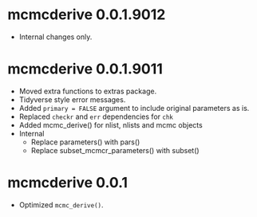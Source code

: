 # mcmcderive 0.0.1.9012

- Internal changes only.


# mcmcderive 0.0.1.9011

- Moved extra functions to extras package.
- Tidyverse style error messages.
- Added `primary = FALSE` argument to include original parameters as is.
- Replaced `checkr` and `err` dependencies for `chk`
- Added mcmc_derive() for nlist, nlists and mcmc objects
- Internal
  - Replace parameters() with pars()
  - Replace subset_mcmcr_parameters() with subset()

# mcmcderive 0.0.1

* Optimized `mcmc_derive()`.
